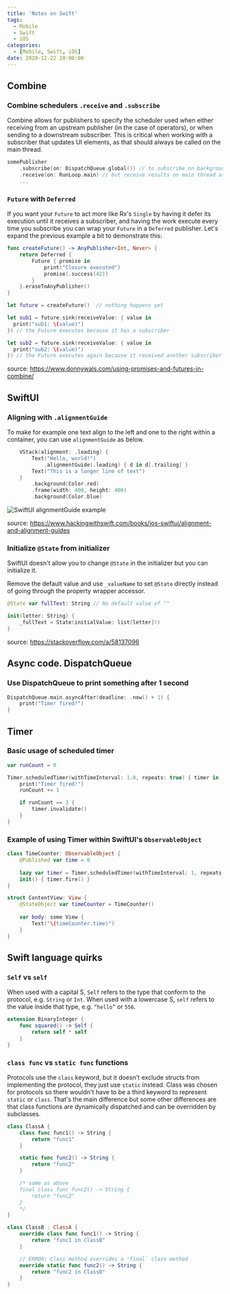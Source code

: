 ```yaml
---
title: 'Notes on Swift'
tags:
  - Mobile
  - Swift
  - iOS
categories:
  - [Mobile, Swift, iOS]
date: 2020-12-22 20:00:00
---
```

## Combine
### Combine schedulers `.receive` and `.subscribe`
Combine allows for publishers to specify the scheduler used when either receiving from an upstream publisher (in the case of operators), or when sending to a downstream subscriber. This is critical when working with a subscriber that updates UI elements, as that should always be called on the main thread.
```swift
somePublisher
    .subscribe(on: DispatchQueue.global()) // to subscribe on background thread
    .receive(on: RunLoop.main) // but receive results on main thread as we need it for some UI updates
    ...
```

### `Future` with `Deferred`
If you want your `Future` to act more like Rx's `Single` by having it defer its execution until it receives a subscriber, and having the work execute every time you subscribe you can wrap your `Future` in a `Deferred` publisher. Let's expand the previous example a bit to demonstrate this:
```swift
func createFuture() -> AnyPublisher<Int, Never> {
    return Deferred {
        Future { promise in
            print("Closure executed")
            promise(.success(42))
        }
    }.eraseToAnyPublisher()
}

let future = createFuture()  // nothing happens yet

let sub1 = future.sink(receiveValue: { value in 
  print("sub1: \(value)")
}) // the Future executes because it has a subscriber

let sub2 = future.sink(receiveValue: { value in 
  print("sub2: \(value)")
}) // the Future executes again because it received another subscriber
```
source: https://www.donnywals.com/using-promises-and-futures-in-combine/

## SwiftUI
### Aligning with `.alignmentGuide`
To make for example one text align to the left and one to the right within a container, you can use `alignmentGuide` as below.
```swift
    VStack(alignment: .leading) {
        Text("Hello, world!")
            .alignmentGuide(.leading) { d in d[.trailing] }
        Text("This is a longer line of text")
    }
        .background(Color.red)
        .frame(width: 400, height: 400)
        .background(Color.blue)
```
![SwiftUI alignmentGuide example](Mobile-Swift/SwiftUI-alignmentGuide.png)

source: https://www.hackingwithswift.com/books/ios-swiftui/alignment-and-alignment-guides

### Initialize `@State` from initializer
SwiftUI doesn't allow you to change `@State` in the initializer but you can initialize it.

Remove the default value and use `_valueName` to set `@State` directly instead of going through the property wrapper accessor.

```swift
@State var fullText: String // No default value of ""

init(letter: String) {
    _fullText = State(initialValue: list[letter]!)
}
```
source: https://stackoverflow.com/a/58137096

## Async code. DispatchQueue
### Use DispatchQueue to print something after 1 second
```swift
DispatchQueue.main.asyncAfter(deadline: .now() + 1) {
    print("Timer fired!")
}
```

## Timer
### Basic usage of scheduled timer
```swift
var runCount = 0

Timer.scheduledTimer(withTimeInterval: 1.0, repeats: true) { timer in
    print("Timer fired!")
    runCount += 1

    if runCount == 3 {
        timer.invalidate()
    }
}
```


### Example of using Timer within SwiftUI's `ObservableObject`
```swift
class TimeCounter: ObservableObject {
    @Published var time = 0
    
    lazy var timer = Timer.scheduledTimer(withTimeInterval: 1, repeats: true) { _ in self.time += 1 }
    init() { timer.fire() }
}

struct ContentView: View {
    @StateObject var timeCounter = TimeCounter()
    
    var body: some View {
        Text("\(timeCounter.time)")
    }
}
```

## Swift language quirks
### `Self` vs `self`
When used with a capital S, `Self` refers to the type that conform to the protocol, e.g. `String` or `Int`. When used with a lowercase S, `self` refers to the value inside that type, e.g. `“hello”` or `556`.
```swift
extension BinaryInteger {
    func squared() -> Self {
        return self * self
    }
}
```


### `class func` vs `static func` functions
Protocols use the `class` keyword, but it doesn't exclude structs from implementing the protocol, they just use `static` instead. Class was chosen for protocols so there wouldn't have to be a third keyword to represent `static` or `class`. That's the main difference but some other differences are that class functions are dynamically dispatched and can be overridden by subclasses.

```swift
class ClassA {
    class func func1() -> String {
        return "func1"
    }

    static func func2() -> String {
        return "func2"
    }

    /* same as above
    final class func func2() -> String {
        return "func2"
    }
    */
}

class ClassB : ClassA {
    override class func func1() -> String {
        return "func1 in ClassB"
    }

    // ERROR: Class method overrides a 'final` class method
    override static func func2() -> String {
        return "func2 in ClassB"
    }
}
```
